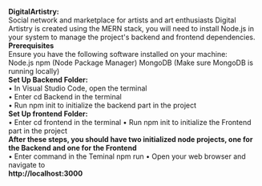 **DigitalArtistry:**
</br>
Social network and marketplace for artists and art enthusiasts Digital Artistry is created using the MERN stack, you will need to install Node.js in your system to manage the project's backend and frontend dependencies.
</br>
**Prerequisites**
</br>
Ensure you have the following software installed on your machine:
</br>
Node.js npm (Node Package Manager)
MongoDB (Make sure MongoDB is running locally)
</br>
**Set Up Backend Folder:**
</br>
• In Visual Studio Code, open the terminal
</br>
• Enter cd Backend in the terminal
</br>
• Run npm init to initialize the backend part in the project
</br>
**Set Up frontend Folder:**
</br>
• Enter cd frontend in the terminal
• Run npm init to initialize the Frontend part in the project
</br>
**After these steps, you should have two initialized node projects, one for the Backend and one for the Frontend**
</br>
• Enter command in the Teminal npm run
• Open your web browser and navigate to 
</br> **http://localhost:3000**
